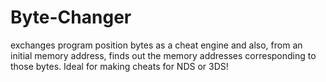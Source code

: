 # Byte-Changer
exchanges program position bytes as a cheat engine and also, from an initial memory address, finds out the memory addresses corresponding to those bytes. Ideal for making cheats for NDS or 3DS!
